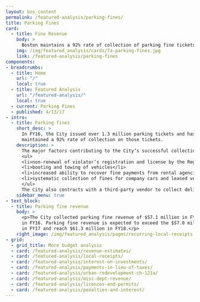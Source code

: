 ```yaml
---
layout: bos_content
permalink: /featured-analysis/parking-fines/
title: Parking Fines
card:
  - title: Fine Revenue
    body: >
      Boston maintains a 92% rate of collection of parking fine tickets.
    img: /img/featured_analysis/cards/fa-parking-fines.jpg
    link: /featured-analysis/parking-fines
components:
- breadcrumbs:
  - title: Home
    url: "/"
    local: true
  - title: Featured Analysis
    url: "/featured-analysis/"
    local: true
  - current: Parking Fines
  - published: 4/13/17
- intro:
  - title: Parking fines
    short_desc: >
      In FY16, the City issued over 1.3 million parking tickets and has 
      maintained a 92% rate of collection on those tickets.
    description: >
      The major factors contributing to the City’s successful collection rate include:
      <ul>
      <li>non-renewal of violator’s registration and license by the Registry of MotorVehicles until penalties are paid</li>
      <li>booting and towing of vehicles</li>
      <li>increased ability to recover fine payments from rental agencies, and</li>
      <li>systematic collection of fines for company cars and leased vehicles.</li>
      </ul>
      The City also contracts with a third-party vendor to collect delinquent fines from out of state vehicles and other hard to reach offenders.
    sidebar_menu: true    
- text_block:
  - title: Parking fine revenue
    body: >
      <p>The City collected parking fine revenue of $57.1 million in FY15 and $57.8 
      in FY16. Parking fine revenue is expected to exceed the $57.0 million budgeted 
      in FY17 and reach $61.3 million in FY18.</p>
    right_image: /img/featured_analysis/pages/recurring-local-receipts.jpg
- grid:
  - grid_title: More budget analysis
  - card: /featured-analysis/revenue-estimates/
  - card: /featured-analysis/local-receipts/
  - card: /featured-analysis/interest-on-investments/
  - card: /featured-analysis/payments-in-lieu-of-taxes/
  - card: /featured-analysis/urban-redevelopment-ch-121a/
  - card: /featured-analysis/misc-dept-revenue/
  - card: /featured-analysis/licences-and-permits/
  - card: /featured-analysis/penalties-and-interest/
---
```

